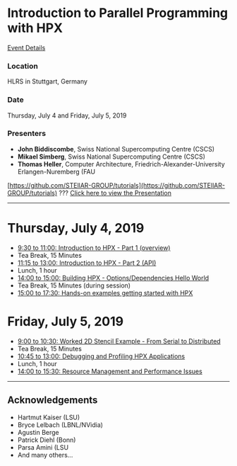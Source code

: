 # Introduction to Parallel Programming with HPX

[Event Details](https://www.hlrs.de/de/events/detail-view/2019-07-04-hpx/)

### Location
HLRS in Stuttgart, Germany

### Date
Thursday, July 4 and Friday, July 5, 2019

### Presenters
* **John Biddiscombe**, Swiss National Supercomputing Centre (CSCS)
* **Mikael Simberg**, Swiss National Supercomputing Centre (CSCS)
* **Thomas Heller**, Computer Architecture, Friedrich-Alexander-University Erlangen-Nuremberg (FAU

[https://github.com/STEllAR-GROUP/tutorials](https://github.com/STEllAR-GROUP/tutorials)
???
[Click here to view the Presentation](https://stellar-group.github.io/tutorials/hlrs2019)

---

# Thursday, July 4, 2019

* [9:30 to 11:00: Introduction to HPX - Part 1 (overview)](session1)
* Tea Break, 15 Minutes
* [11:15 to 13:00: Introduction to HPX - Part 2 (API)](session2)
* Lunch, 1 hour
* [14:00 to 15:00: Building HPX - Options/Dependencies Hello World](session3)
* Tea Break, 15 Minutes (during session)
* [15:00 to 17:30: Hands-on examples getting started with HPX](session4)

# Friday, July 5, 2019

* [9:00 to 10:30: Worked 2D Stencil Example - From Serial to Distributed](session5)
* Tea Break, 15 Minutes
* [10:45 to 13:00: Debugging and Profiling HPX Applications](session6)
* Lunch, 1 hour
* [14:00 to 15:30: Resource Management and Performance Issues](session7)

---
## Acknowledgements

* Hartmut Kaiser (LSU)
* Bryce Lelbach (LBNL/NVidia)
* Agustin Berge
* Patrick Diehl (Bonn)
* Parsa Amini (LSU
* And many others...

